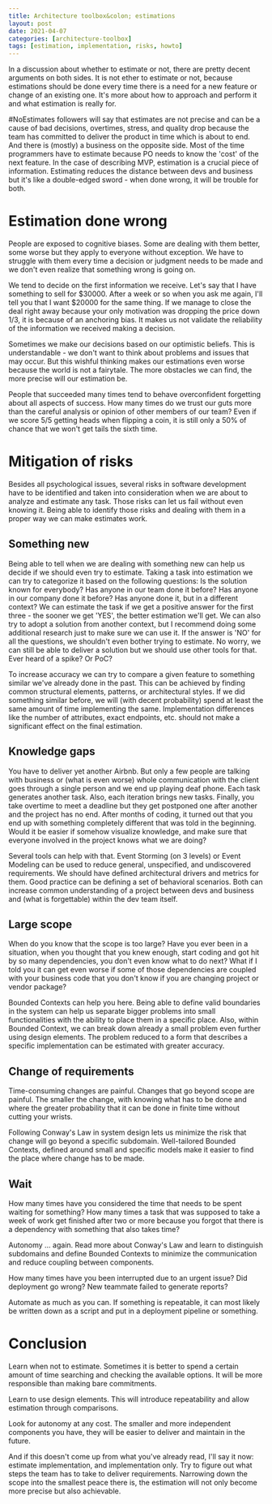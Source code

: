 ```yaml
---
title: Architecture toolbox&colon; estimations
layout: post
date: 2021-04-07
categories: [architecture-toolbox]
tags: [estimation, implementation, risks, howto]
---
```


In a discussion about whether to estimate or not, there are pretty decent arguments on both sides. It is not ether to estimate or not, because estimations should be done every time there is a need for a new feature or change of an existing one. It's more about how to approach and perform it and what estimation is really for.

#NoEstimates followers will say that estimates are not precise and can be a cause of bad decisions, overtimes, stress, and quality drop because the team has committed to deliver the product in time which is about to end. And there is (mostly) a business on the opposite side. Most of the time programmers have to estimate because PO needs to know the 'cost' of the next feature. In the case of describing MVP, estimation is a crucial piece of information. Estimating reduces the distance between devs and business but it's like a double-edged sword - when done wrong, it will be trouble for both.

# Estimation done wrong

People are exposed to cognitive biases. Some are dealing with them better, some worse but they apply to everyone without exception. We have to struggle with them every time a decision or judgment needs to be made and we don't even realize that something wrong is going on.

We tend to decide on the first information we receive. Let's say that I have something to sell for $30000. After a week or so when you ask me again, I'll tell you that I want $20000 for the same thing. If we manage to close the deal right away because your only motivation was dropping the price down 1/3, it is because of an anchoring bias. It makes us not validate the reliability of the information we received making a decision.

Sometimes we make our decisions based on our optimistic beliefs. This is understandable - we don't want to think about problems and issues that may occur. But this wishful thinking makes our estimations even worse because the world is not a fairytale. The more obstacles we can find, the more precise will our estimation be.

People that succeeded many times tend to behave overconfident forgetting about all aspects of success. How many times do we trust our guts more than the careful analysis or opinion of other members of our team? Even if we score 5/5 getting heads when flipping a coin, it is still only a 50% of chance that we won't get tails the sixth time.

# Mitigation of risks

Besides all psychological issues, several risks in software development have to be identified and taken into consideration when we are about to analyze and estimate any task. Those risks can let us fail without even knowing it. Being able to identify those risks and dealing with them in a proper way we can make estimates work.

## Something new

Being able to tell when we are dealing with something new can help us decide if we should even try to estimate. Taking a task into estimation we can try to categorize it based on the following questions: Is the solution known for everybody? Has anyone in our team done it before? Has anyone in our company done it before? Has anyone done it, but in a different context? We can estimate the task if we get a positive answer for the first three - the sooner we get 'YES', the better estimation we'll get. We can also try to adopt a solution from another context, but I recommend doing some additional research just to make sure we can use it. If the answer is 'NO' for all the questions, we shouldn't even bother trying to estimate. No worry, we can still be able to deliver a solution but we should use other tools for that. Ever heard of a spike? Or PoC?

To increase accuracy we can try to compare a given feature to something similar we've already done in the past. This can be achieved by finding common structural elements, patterns, or architectural styles. If we did something similar before, we will (with decent probability) spend at least the same amount of time implementing the same. Implementation differences like the number of attributes, exact endpoints, etc. should not make a significant effect on the final estimation.

## Knowledge gaps

You have to deliver yet another Airbnb. But only a few people are talking with business or (what is even worse) whole communication with the client goes through a single person and we end up playing deaf phone. Each task generates another task. Also, each iteration brings new tasks. Finally, you take overtime to meet a deadline but they get postponed one after another and the project has no end. After months of coding, it turned out that you end up with something completely different that was told in the beginning. Would it be easier if somehow visualize knowledge, and make sure that everyone involved in the project knows what we are doing?

Several tools can help with that. Event Storming (on 3 levels) or Event Modeling can be used to reduce general, unspecified, and undiscovered requirements. We should have defined architectural drivers and metrics for them. Good practice can be defining a set of behavioral scenarios. Both can increase common understanding of a project between devs and business and (what is forgettable) within the dev team itself.

## Large scope

When do you know that the scope is too large? Have you ever been in a situation, when you thought that you knew enough, start coding and got hit by so many dependencies, you don't even know what to do next? What if I told you it can get even worse if some of those dependencies are coupled with your business code that you don't know if you are changing project or vendor package?

Bounded Contexts can help you here. Being able to define valid boundaries in the system can help us separate bigger problems into small functionalities with the ability to place them in a specific place. Also, within Bounded Context, we can break down already a small problem even further using design elements. The problem reduced to a form that describes a specific implementation can be estimated with greater accuracy.

## Change of requirements

Time-consuming changes are painful. Changes that go beyond scope are painful. The smaller the change, with knowing what has to be done and where the greater probability that it can be done in finite time without cutting your wrists.

Following Conway's Law in system design lets us minimize the risk that change will go beyond a specific subdomain. Well-tailored Bounded Contexts, defined around small and specific models make it easier to find the place where change has to be made.

## Wait

How many times have you considered the time that needs to be spent waiting for something? How many times a task that was supposed to take a week of work get finished after two or more because you forgot that there is a dependency with something that also takes time?

Autonomy ... again. Read more about Conway's Law and learn to distinguish subdomains and define Bounded Contexts to minimize the communication and reduce coupling between components.

How many times have you been interrupted due to an urgent issue? Did deployment go wrong? New teammate failed to generate reports?

Automate as much as you can. If something is repeatable, it can most likely be written down as a script and put in a deployment pipeline or something.

# Conclusion

Learn when not to estimate. Sometimes it is better to spend a certain amount of time searching and checking the available options. It will be more responsible than making bare commitments.

Learn to use design elements. This will introduce repeatability and allow estimation through comparisons.

Look for autonomy at any cost. The smaller and more independent components you have, they will be easier to deliver and maintain in the future.

And if this doesn't come up from what you've already read, I'll say it now: estimate implementation, and implementation only. Try to figure out what steps the team has to take to deliver requirements. Narrowing down the scope into the smallest peace there is, the estimation will not only become more precise but also achievable.